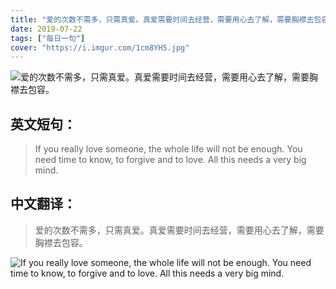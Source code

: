 ```yaml
---
title: "爱的次数不需多，只需真爱。真爱需要时间去经营，需要用心去了解，需要胸襟去包容。"
date: 2019-07-22
tags: ["每日一句"]
cover: "https://i.imgur.com/1cm8YH5.jpg"
---
```


![爱的次数不需多，只需真爱。真爱需要时间去经营，需要用心去了解，需要胸襟去包容。](https://i.imgur.com/ib9e2xW.jpg)

## 英文短句：
> If you really love someone, the whole life will not be enough. You need time to know, to forgive and to love. All this needs a very big mind.

<!--more-->

## 中文翻译：
> 爱的次数不需多，只需真爱。真爱需要时间去经营，需要用心去了解，需要胸襟去包容。

![If you really love someone, the whole life will not be enough. You need time to know, to forgive and to love. All this needs a very big mind.](https://i.imgur.com/Dga0fZI.jpg)

